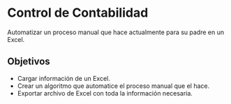 # Control de Contabilidad

Automatizar un proceso manual que hace actualmente para su padre en un Excel.

## Objetivos
- Cargar información de un Excel.
- Crear un algoritmo que automatice el proceso manual que el hace.
- Exportar archivo de Excel con toda la información necesaria.

